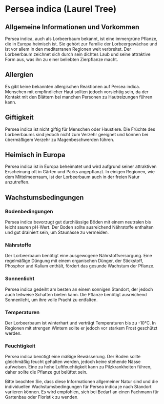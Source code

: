 # Persea indica (Laurel Tree)

## Allgemeine Informationen und Vorkommen
Persea indica, auch als Lorbeerbaum bekannt, ist eine immergrüne Pflanze, die in Europa heimisch ist. Sie gehört zur Familie der Lorbeergewächse und ist vor allem in den mediterranen Regionen weit verbreitet. Der Lorbeerbaum zeichnet sich durch sein dichtes Laub und seine attraktive Form aus, was ihn zu einer beliebten Zierpflanze macht.

## Allergien
Es gibt keine bekannten allergischen Reaktionen auf Persea indica. Menschen mit empfindlicher Haut sollten jedoch vorsichtig sein, da der Kontakt mit den Blättern bei manchen Personen zu Hautreizungen führen kann.

## Giftigkeit
Persea indica ist nicht giftig für Menschen oder Haustiere. Die Früchte des Lorbeerbaums sind jedoch nicht zum Verzehr geeignet und können bei übermäßigem Verzehr zu Magenbeschwerden führen.

## Heimisch in Europa
Persea indica ist in Europa beheimatet und wird aufgrund seiner attraktiven Erscheinung oft in Gärten und Parks angepflanzt. In einigen Regionen, wie dem Mittelmeerraum, ist der Lorbeerbaum auch in der freien Natur anzutreffen.

## Wachstumsbedingungen
### Bodenbedingungen
Persea indica bevorzugt gut durchlässige Böden mit einem neutralen bis leicht sauren pH-Wert. Der Boden sollte ausreichend Nährstoffe enthalten und gut drainiert sein, um Staunässe zu vermeiden.

### Nährstoffe
Der Lorbeerbaum benötigt eine ausgewogene Nährstoffversorgung. Eine regelmäßige Düngung mit einem organischen Dünger, der Stickstoff, Phosphor und Kalium enthält, fördert das gesunde Wachstum der Pflanze.

### Sonnenlicht
Persea indica gedeiht am besten an einem sonnigen Standort, der jedoch auch teilweise Schatten bieten kann. Die Pflanze benötigt ausreichend Sonnenlicht, um ihre volle Pracht zu entfalten.

### Temperaturen
Der Lorbeerbaum ist winterhart und verträgt Temperaturen bis zu -10°C. In Regionen mit strengen Wintern sollte er jedoch vor starkem Frost geschützt werden.

### Feuchtigkeit
Persea indica benötigt eine mäßige Bewässerung. Der Boden sollte gleichmäßig feucht gehalten werden, jedoch keine stehende Nässe aufweisen. Eine zu hohe Luftfeuchtigkeit kann zu Pilzkrankheiten führen, daher sollte die Pflanze gut belüftet sein.

Bitte beachten Sie, dass diese Informationen allgemeiner Natur sind und die individuellen Wachstumsbedingungen für Persea indica je nach Standort variieren können. Es wird empfohlen, sich bei Bedarf an einen Fachmann für Gartenbau oder Floristik zu wenden.
